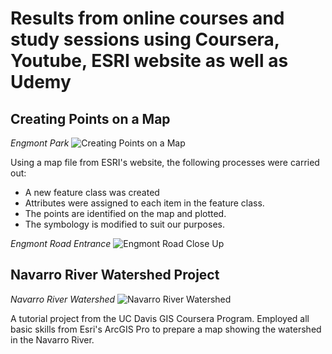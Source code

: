 # Results from online courses and study sessions using Coursera, Youtube, ESRI website as well as Udemy

## Creating Points on a Map

*Engmont Park*
![Creating Points on a Map](Engmont%20Park/Creating_Points_on_Map_Engmont_Park.png)

Using a map file from ESRI's website, the following processes were carried out: 
* A new feature class was created
* Attributes were assigned to each item in the feature class.
* The points are identified on the map and plotted.
* The symbology is modified to suit our purposes.

*Engmont Road Entrance*
![Engmont Road Close Up](Engmont%20Park/Entrance_Closeup.png)

## Navarro River Watershed Project

*Navarro River Watershed*
![Navarro River Watershed](Navarro%20River%20Watershed/Navarro_River_Watershed_Ls.png)

A tutorial project from the UC Davis GIS Coursera Program.
Employed all basic skills from Esri's ArcGIS Pro to prepare a map showing the watershed in the Navarro River. 
